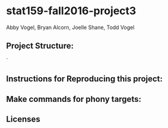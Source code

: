 # stat159-fall2016-project3
Abby Vogel, Bryan Alcorn, Joelle Shane, Todd Vogel

## Project Structure:

`

## Instructions for Reproducing this project:

## Make commands for phony targets:

## Licenses
